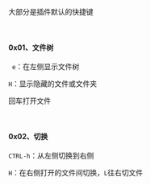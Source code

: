 大部分是插件默认的快捷键

<br/>

#### 0x01、文件树

` e`：在左侧显示文件树

`H`：显示隐藏的文件或文件夹

回车打开文件

<br/>

#### 0x02、切换

`CTRL-h`：从左侧切换到右侧

`H`：在右侧打开的文件间切换，`L`往右切文件
